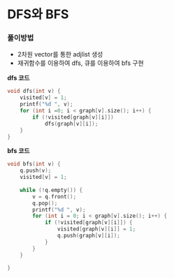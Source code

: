 # DFS와 BFS

### 풀이방법

* 2차원 vector를 통한 adjlist 생성
* 재귀함수를 이용하여 dfs, 큐를 이용하여 bfs 구현



**dfs 코드**

~~~c++
void dfs(int v) {
	visited[v] = 1;
	printf("%d ", v);
	for (int i =0; i < graph[v].size(); i++) {
		if (!visited[graph[v][i]])
			dfs(graph[v][i]);
	}
}
~~~

**bfs 코드**

~~~c++
void bfs(int v) {
	q.push(v);
	visited[v] = 1;
	
	while (!q.empty()) {
		v = q.front();
		q.pop();
		printf("%d ", v);
		for (int i = 0; i < graph[v].size(); i++) {
			if (!visited[graph[v][i]]) {
				visited[graph[v][i]] = 1;
				q.push(graph[v][i]);
			}
		}
	}
	
}
~~~

